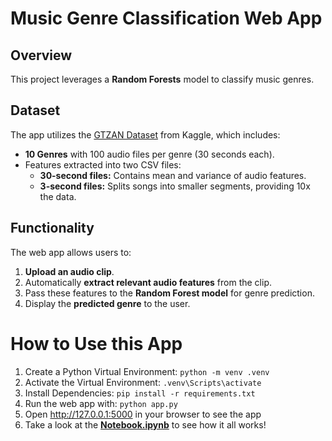 # Music Genre Classification Web App

## Overview
This project leverages a **Random Forests** model to classify music genres. 

## Dataset
The app utilizes the [GTZAN Dataset](https://www.kaggle.com/datasets/andradaolteanu/gtzan-dataset-music-genre-classification/data) from Kaggle, which includes:
- **10 Genres** with 100 audio files per genre (30 seconds each).
- Features extracted into two CSV files:
  - **30-second files:** Contains mean and variance of audio features.
  - **3-second files:** Splits songs into smaller segments, providing 10x the data.

## Functionality
The web app allows users to:
1. **Upload an audio clip**.
2. Automatically **extract relevant audio features** from the clip.
3. Pass these features to the **Random Forest model** for genre prediction.
4. Display the **predicted genre** to the user.

# How to Use this App
1. Create a Python Virtual Environment:
`python -m venv .venv`
2. Activate the Virtual Environment:
`.venv\Scripts\activate`
3. Install Dependencies:
`pip install -r requirements.txt`
4. Run the web app with:
`python app.py`
5. Open http://127.0.0.1:5000 in your browser to see the app
6. Take a look at the [**Notebook.ipynb**](https://github.com/Kyle-Hosman/CS3120-Final-Project/blob/main/Notebook.ipynb) to see how it all works!
